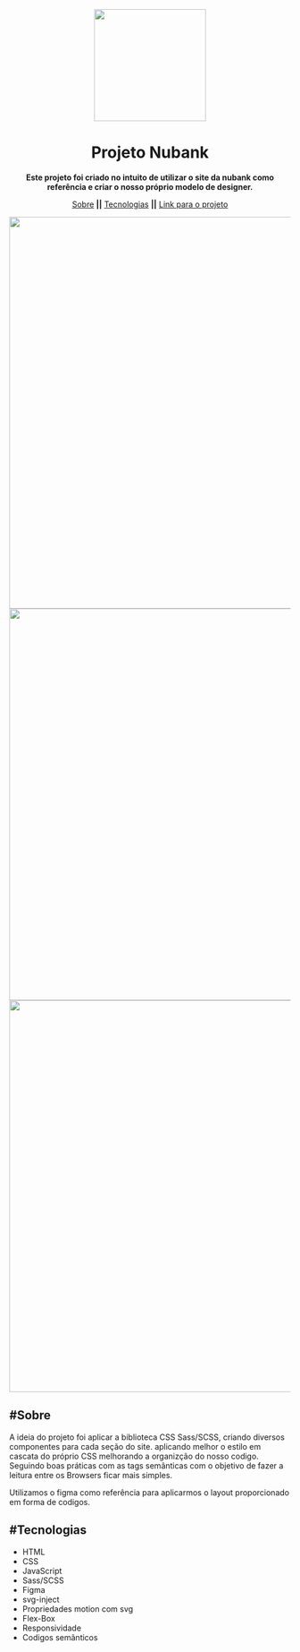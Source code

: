 <div align="center">
  <img src="https://user-images.githubusercontent.com/98565933/184500529-345a869d-8c64-402a-b921-9f2fa6a083bb.png" width="200px" />
</div>

<h1 align="center"><strong>Projeto Nubank</strong></h1>

<p align="center"><strong>Este projeto foi criado no intuito de utilizar o site da nubank como referência e criar o nosso próprio modelo de designer.</strong></p>
<p align="center">
  <a href="#sobre">Sobre</a> <strong>||</strong>
  <a href="#tecnologias">Tecnologias</a> <strong>||</strong>
  <a href="https://mateuscamposmt.github.io/projeto-nubank/">Link para o projeto</a>
</p>  

<div align="center">
  <img src="https://user-images.githubusercontent.com/98565933/184499271-0435a3bb-87c4-4a5b-ac49-679b8ce94f7f.png" width="700px" />
  <img src="https://user-images.githubusercontent.com/98565933/184499431-08e41896-b1a2-4a46-909b-ab6ab113e7dc.png" width="700px" />
  <img src="https://user-images.githubusercontent.com/98565933/184499510-a41e4f36-7437-454a-a08a-4a87e455e115.png" width="700px" />
</div>


<h2>#Sobre</h1>
A ideia do projeto foi aplicar a biblioteca CSS Sass/SCSS, criando diversos componentes para cada seção do site.
aplicando melhor o estilo em cascata do próprio CSS melhorando a organizção do nosso codigo.
Seguindo boas práticas com as tags semânticas com o objetivo de fazer a leitura entre os Browsers ficar mais simples.

Utilizamos o figma como referência para aplicarmos o layout proporcionado em forma de codigos.




<h2>#Tecnologias</h2>

<ul>
  <li>HTML</li>
  <li>CSS</li>
  <li>JavaScript</li>
  <li>Sass/SCSS</li>
  <li>Figma</li>
  <li>svg-inject</li>
  <li>Propriedades motion com svg</li>
  <li>Flex-Box</li>
  <li>Responsividade</li>
  <li>Codigos semânticos</li>
</ul>

